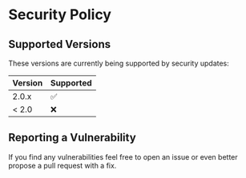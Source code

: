 # Security Policy

## Supported Versions

These versions are currently being supported by security updates:

| Version | Supported          |
| ------- | ------------------ |
| 2.0.x   | :white_check_mark: |
| < 2.0   | :x:                |

## Reporting a Vulnerability

If you find any vulnerabilities feel free to open an issue or even better propose a pull request with a fix.
